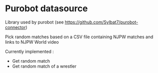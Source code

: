 # Purobot datasource

Library used by purobot (see https://github.com/Sylbat7/purobot-connector)

Pick random matches based on a CSV file containing NJPW matches and links to NJPW World video


Currently implemented :
  * Get random match
  * Get random match of a wrestler
